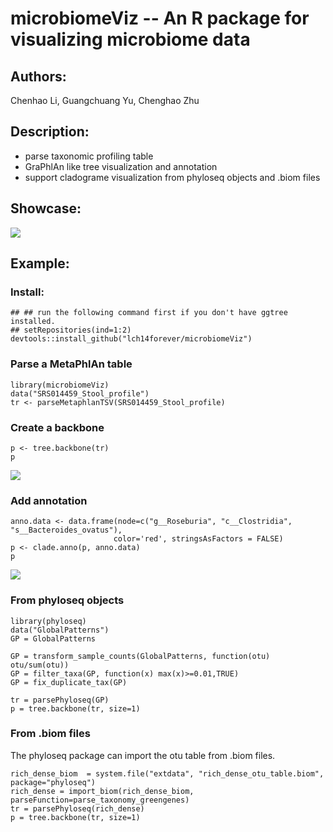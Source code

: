 # microbiomeViz -- An R package for visualizing microbiome data

## Authors: 

Chenhao Li, Guangchuang Yu, Chenghao Zhu

## Description:

- parse taxonomic profiling table
- GraPhlAn like tree visualization and annotation
- support cladograme visualization from phyloseq objects and .biom files

## Showcase:

![](https://lichenhao.netlify.com/post/2018-04-20-r-microbiomeviz_example_files/figure-html/unnamed-chunk-5-1.png)

## Example:

### Install:
```{r}
## ## run the following command first if you don't have ggtree installed.
## setRepositories(ind=1:2)
devtools::install_github("lch14forever/microbiomeViz")
```

### Parse a MetaPhlAn table

```{r}
library(microbiomeViz)
data("SRS014459_Stool_profile")
tr <- parseMetaphlanTSV(SRS014459_Stool_profile)
```
### Create a backbone

```{r}
p <- tree.backbone(tr)
p
```
![](https://lichenhao.netlify.com/post/2018-01-18-r-metagenomeViz_files/figure-html/unnamed-chunk-4-1.png)

### Add annotation

```{r}
anno.data <- data.frame(node=c("g__Roseburia", "c__Clostridia", "s__Bacteroides_ovatus"),
                       color='red', stringsAsFactors = FALSE)
p <- clade.anno(p, anno.data)
p
```
![](http://lichenhao.netlify.com/post/2018-01-18-r-metagenomeViz_files/figure-html/unnamed-chunk-5-1.png)

### From phyloseq objects

```{r}
library(phyloseq)
data("GlobalPatterns")
GP = GlobalPatterns

GP = transform_sample_counts(GlobalPatterns, function(otu) otu/sum(otu))
GP = filter_taxa(GP, function(x) max(x)>=0.01,TRUE)
GP = fix_duplicate_tax(GP)

tr = parsePhyloseq(GP)
p = tree.backbone(tr, size=1)
```

### From .biom files

The phyloseq package can import the otu table from .biom files.

```{r}
rich_dense_biom  = system.file("extdata", "rich_dense_otu_table.biom",  package="phyloseq")
rich_dense = import_biom(rich_dense_biom, parseFunction=parse_taxonomy_greengenes)
tr = parsePhyloseq(rich_dense)
p = tree.backbone(tr, size=1)
```
